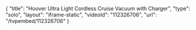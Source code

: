 {
    "title": "Hoover Ultra Light Cordless Cruise Vacuum with Charger",
    "type": "solo",
    "layout": "iframe-static",
    "videoId": "112326706",
    "url": "\/tvpembed\/112326706"
}